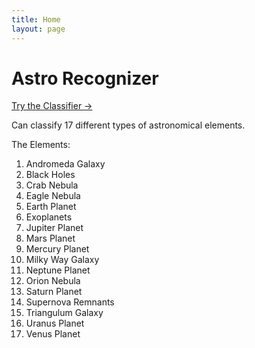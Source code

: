 ```yaml
---
title: Home
layout: page
---
```


# Astro Recognizer

[Try the Classifier →](/classifier/)

Can classify 17 different types of astronomical elements.

The Elements:

1. Andromeda Galaxy
2. Black Holes
3. Crab Nebula
4. Eagle Nebula
5. Earth Planet
6. Exoplanets
7. Jupiter Planet
8. Mars Planet
9. Mercury Planet
10. Milky Way Galaxy
11. Neptune Planet
12. Orion Nebula
13. Saturn Planet
14. Supernova Remnants
15. Triangulum Galaxy
16. Uranus Planet
17. Venus Planet